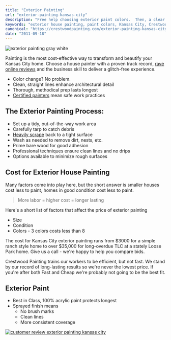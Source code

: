 ```yaml
---
title: "Exterior Painting"
url: "exterior-painting-kansas-city"
description: "Free help choosing exterior paint colors.  Then, a clear proposal, prompt workers, on-time completion. Call us today for a No Drips, No Drama experience."
keywords: "exterior house painting, paint colors, Kansas City, Crestwood Painting, Leawood, Mission Hills, Prairie Village,"
canonical: "https://crestwoodpainting.com/exterior-painting-kansas-city/"
date: "2011-09-18"
---
```


![exterior painting gray white](images/January-scaled.jpg)

Painting is the most cost-effective way to transform and beautify your Kansas City home. Choose a house painter with a proven track record, [rave online reviews](/reviews/) and the business skill to deliver a glitch-free experience.

- Color change? No problem.
- Clean, straight lines enhance architectural detail
- Thorough, methodical prep lasts longest
- [Certified painters](/lead-paint-certification-important/) mean safe work practices

## The Exterior Painting Process:

- Set up a tidy, out-of-the-way work area
- Carefully tarp to catch debris
- [Heavily scrape](/scraping-paint-prep-kansas-city/) back to a tight surface
- Wash as needed to remove dirt, nests, etc.
- Prime bare wood for good adhesion
- Professional techniques ensure clean lines and no drips
- Options available to minimize rough surfaces

## Cost for Exterior House Painting

Many factors come into play here, but the short answer is smaller houses cost less to paint, homes in good condition cost less to paint.

> More labor = higher cost = longer lasting

Here's a short list of factors that affect the price of exterior painting

- Size
- Condition
- Colors - 3 colors costs less than 8

The cost for Kansas City exterior painting runs from $3000 for a simple ranch style home to over $35,000 for long-overdue TLC at a stately Loose Park home. Give us a call - we're happy to help you compare bids.

Crestwood Painting trains our workers to be efficient, but not fast. We stand by our record of long-lasting results so we're never the lowest price. If you're after both Fast and Cheap we're probably not going to be the best fit.

## Exterior Paint

- Best in Class, 100% acrylic paint protects longest
- Sprayed finish means
    - No brush marks
    - Clean lines
    - More consistent coverage

[![customer review exterior painting kansas city](images/Alex-T.-409x450.jpg)](/painter-reviews-nice-surprise/)
